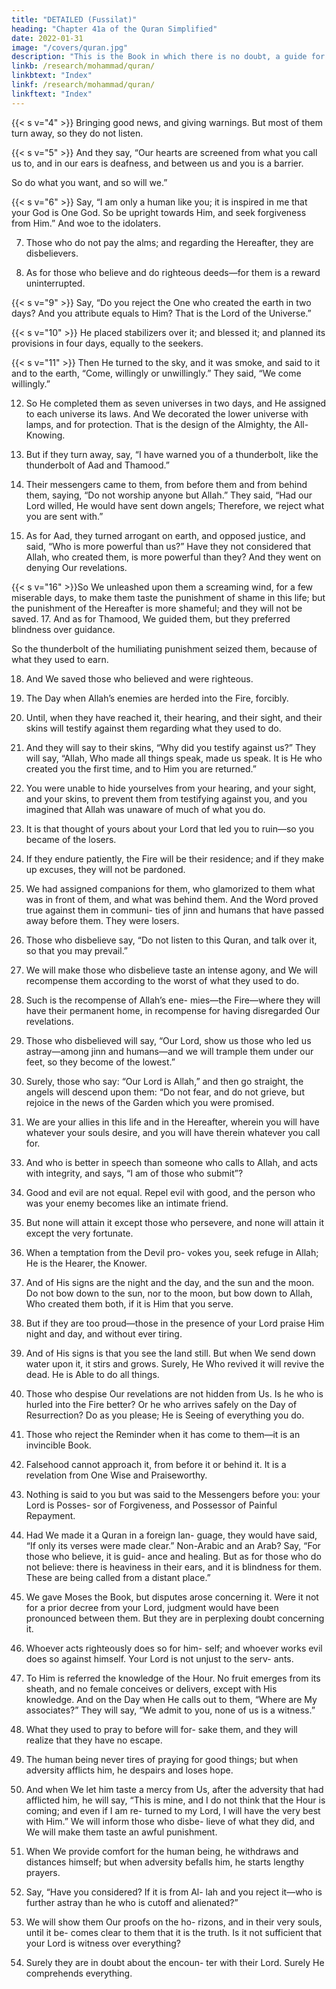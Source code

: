 ```yaml
---
title: "DETAILED (Fussilat)"
heading: "Chapter 41a of the Quran Simplified"
date: 2022-01-31
image: "/covers/quran.jpg"
description: "This is the Book in which there is no doubt, a guide for the righteous."
linkb: /research/mohammad/quran/
linkbtext: "Index"
linkf: /research/mohammad/quran/
linkftext: "Index"
---
```



<!-- 1. Ha, Meem. A revelation from the Most Gracious, the
Most Merciful.{{< s v="3" >}}  A Scripture whose Verses are detailed, a
Quran in Arabic for people who know. -->{{< s v="4" >}}  Bringing good news, and giving warnings. But most of them turn away, so they do not listen.

{{< s v="5" >}}  And they say, “Our hearts are screened from what you call us to, and in our ears is
deafness, and between us and you is a barrier.

So do what you want, and so will we.”

{{< s v="6" >}}  Say, “I am only a human like you; it is inspired in me that your God is One God. So be
upright towards Him, and seek forgiveness from Him.” And woe to the idolaters.


7. Those who do not pay the alms; and regarding the Hereafter, they are disbelievers.

8. As for those who believe and do righteous deeds—for them is a reward uninterrupted.

{{< s v="9" >}}  Say, “Do you reject the One who created the earth in two days? And you attribute equals to Him? That is the Lord of the Universe.”

{{< s v="10" >}}  He placed stabilizers over it; and blessed it; and planned its provisions in four days,
equally to the seekers.

{{< s v="11" >}}  Then He turned to the sky, and it was smoke, and said to it and to the earth, “Come,
willingly or unwillingly.” They said, “We come willingly.”

12. So He completed them as seven universes in two days, and He assigned to each universe
its laws. And We decorated the lower universe with lamps, and for protection. That is
the design of the Almighty, the All-Knowing.

13. But if they turn away, say, “I have warned you of a thunderbolt, like the thunderbolt of
Aad and Thamood.”

14. Their messengers came to them, from before them and from behind them, saying, “Do
not worship anyone but Allah.” They said, “Had our Lord willed, He would have sent
down angels; Therefore, we reject what you are sent with.”
15. As for Aad, they turned arrogant on earth, and opposed justice, and said, “Who is more powerful than us?” Have they not considered
that Allah, who created them, is more powerful than they? And they went on denying Our
revelations.

{{< s v="16" >}}So We unleashed upon them a screaming wind, for a few miserable days, to make them
taste the punishment of shame in this life; but
the punishment of the Hereafter is more
shameful; and they will not be saved.
17. And as for Thamood, We guided them, but
they preferred blindness over guidance. 

So the thunderbolt of the humiliating punishment seized them, because of what they used to earn.

18. And We saved those who believed and were righteous.

19. The Day when Allah’s enemies are herded into the Fire, forcibly.

20. Until, when they have reached it, their hearing, and their sight, and their skins will testify against them regarding what they used to do.

21. And they will say to their skins, “Why did
you testify against us?” They will say, “Allah,
Who made all things speak, made us speak. It
is He who created you the first time, and to
Him you are returned.”
22. You were unable to hide yourselves from
your hearing, and your sight, and your skins,
to prevent them from testifying against you,
and you imagined that Allah was unaware of
much of what you do.
23. It is that thought of yours about your Lord
that led you to ruin—so you became of the
losers.
24. If they endure patiently, the Fire will be
their residence; and if they make up excuses,
they will not be pardoned.
25. We had assigned companions for them,
who glamorized to them what was in front of
them, and what was behind them. And the
Word proved true against them in communi-
ties of jinn and humans that have passed
away before them. They were losers.
26. Those who disbelieve say, “Do not listen to
this Quran, and talk over it, so that you may
prevail.”
27. We will make those who disbelieve taste an
intense agony, and We will recompense them
according to the worst of what they used to
do.
28. Such is the recompense of Allah’s ene-
mies—the Fire—where they will have their
permanent home, in recompense for having
disregarded Our revelations.

29. Those who disbelieved will say, “Our Lord, show us those who led us astray—among jinn
and humans—and we will trample them under our feet, so they become of the lowest.”
30. Surely, those who say: “Our Lord is Allah,” and then go straight, the angels will descend
upon them: “Do not fear, and do not grieve,
but rejoice in the news of the Garden which
you were promised.

31. We are your allies in this life and in the Hereafter, wherein you will have whatever
your souls desire, and you will have therein whatever you call for.
<!-- 32. As Hospitality from an All-Forgiving, Merciful One.” -->
33. And who is better in speech than someone who calls to Allah, and acts with integrity,
and says, “I am of those who submit”?

34. Good and evil are not equal. Repel evil with
good, and the person who was your enemy
becomes like an intimate friend.
35. But none will attain it except those who
persevere, and none will attain it except the
very fortunate.
36. When a temptation from the Devil pro-
vokes you, seek refuge in Allah; He is the
Hearer, the Knower.
37. And of His signs are the night and the day,
and the sun and the moon. Do not bow down
to the sun, nor to the moon, but bow down to
Allah, Who created them both, if it is Him
that you serve.
38. But if they are too proud—those in the
presence of your Lord praise Him night and
day, and without ever tiring.
39. And of His signs is that you see the land
still. But when We send down water upon it,
it stirs and grows. Surely, He Who revived it
will revive the dead. He is Able to do all
things.
40. Those who despise Our revelations are not
hidden from Us. Is he who is hurled into the
Fire better? Or he who arrives safely on the
Day of Resurrection? Do as you please; He is
Seeing of everything you do.
41. Those who reject
the Reminder when it has
come to them—it is an invincible Book.
42. Falsehood cannot approach it, from before
it or behind it. It is a revelation from One
Wise and Praiseworthy.
43. Nothing is said to you but was said to the
Messengers before you: your Lord is Posses-
sor of Forgiveness, and Possessor of Painful
Repayment.
44. Had We made it a Quran in a foreign lan-
guage, they would have said, “If only its
verses were made clear.” Non-Arabic and an
Arab? Say, “For those who believe, it is guid-
ance and healing. But as for those who do not
believe: there is heaviness in their ears, and it
is blindness for them. These are being called
from a distant place.”
45. We gave Moses the Book, but disputes
arose concerning it. Were it not for a prior
decree from your Lord, judgment would have
been pronounced between them. But they are
in perplexing doubt concerning it.
46. Whoever acts righteously does so for him-
self; and whoever works evil does so against
himself. Your Lord is not unjust to the serv-
ants.
47. To Him is referred the knowledge of the
Hour. No fruit emerges from its sheath, and
no female conceives or delivers, except with
His knowledge. And on the Day when He
calls out to them, “Where are My associates?”
They will say, “We admit to you, none of us
is a witness.”
48. What they used to pray to before will for-
sake them, and they will realize that they have
no escape.
49. The human being never tires of praying for
good things; but when adversity afflicts him,
he despairs and loses hope.
50. And when We let him taste a mercy from
Us, after the adversity that had afflicted him,
he will say, “This is mine, and I do not think
that the Hour is coming; and even if I am re-
turned to my Lord, I will have the very best with Him.” We will inform those who disbe-
lieve of what they did, and We will make them taste an awful punishment.
51. When We provide comfort for the human
being, he withdraws and distances himself;
but when adversity befalls him, he starts
lengthy prayers.
52. Say, “Have you considered? If it is from Al-
lah and you reject it—who is further astray
than he who is cutoff and alienated?”
53. We will show them Our proofs on the ho-
rizons, and in their very souls, until it be-
comes clear to them that it is the truth. Is it
not sufficient that your Lord is witness over
everything?
54. Surely they are in doubt about the encoun-
ter with their Lord. Surely He comprehends
everything.

